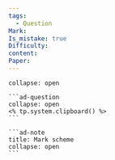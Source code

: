 ```yaml
---
tags:
  - Question
Mark: 
Is_mistake: true
Difficulty: 
content: 
Paper:
---
```

````ad-example
collapse: open

```ad-question
collapse: open
<% tp.system.clipboard() %>
```

```ad-note
title: Mark scheme
collapse: open
```

````

